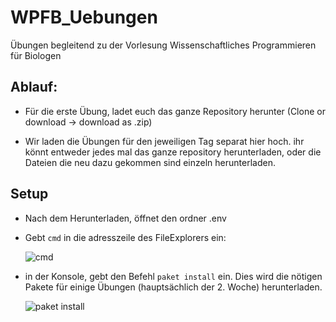 # WPFB_Uebungen
Übungen begleitend zu der Vorlesung Wissenschaftliches Programmieren für Biologen


Ablauf:
-------

- Für die erste Übung, ladet euch das ganze Repository herunter (Clone or download -> download as .zip)

- Wir laden die Übungen für den jeweiligen Tag separat hier hoch. ihr könnt entweder jedes mal das ganze repository herunterladen, oder die Dateien die neu dazu gekommen sind einzeln herunterladen.

Setup 
-----

- Nach dem Herunterladen, öffnet den ordner .env

- Gebt `cmd` in die adresszeile des FileExplorers ein:
    
    ![cmd](https://i.imgur.com/o9jYc9F.png)
    
- in der Konsole, gebt den Befehl `paket install` ein. Dies wird die nötigen Pakete für einige Übungen (hauptsächlich der 2. Woche) herunterladen.

    ![paket install](https://i.imgur.com/NCTzo6w.png)
